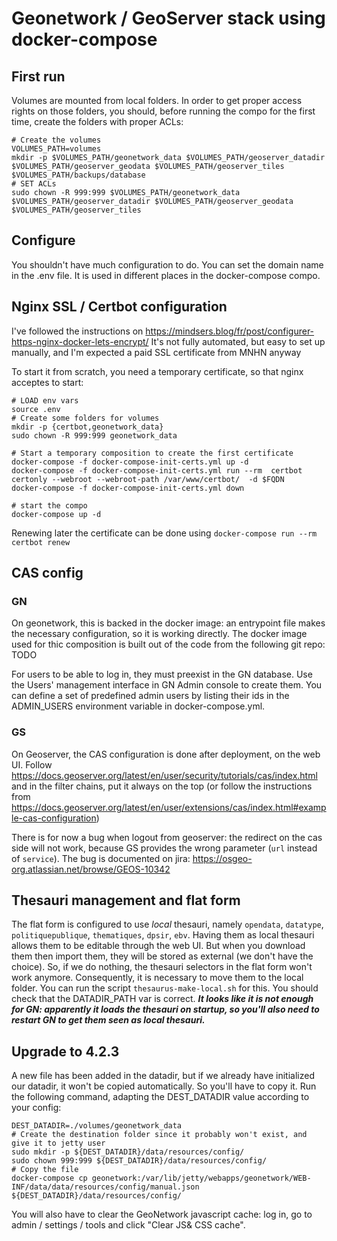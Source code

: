 # Geonetwork / GeoServer stack using docker-compose

## First run
Volumes are mounted from local folders. In order to get proper access rights on those folders, you should, before running the compo for the first time, create the folders with proper ACLs:
```
# Create the volumes
VOLUMES_PATH=volumes
mkdir -p $VOLUMES_PATH/geonetwork_data $VOLUMES_PATH/geoserver_datadir $VOLUMES_PATH/geoserver_geodata $VOLUMES_PATH/geoserver_tiles $VOLUMES_PATH/backups/database
# SET ACLs
sudo chown -R 999:999 $VOLUMES_PATH/geonetwork_data $VOLUMES_PATH/geoserver_datadir $VOLUMES_PATH/geoserver_geodata $VOLUMES_PATH/geoserver_tiles
```

## Configure

You shouldn't have much configuration to do. You can set the domain name in the .env file. It is used in different places in the docker-compose compo.

## Nginx SSL / Certbot configuration
I've followed the instructions on https://mindsers.blog/fr/post/configurer-https-nginx-docker-lets-encrypt/
It's not fully automated, but easy to set up manually, and I'm expected a paid SSL certificate from MNHN anyway

To start it from scratch, you need a temporary certificate, so that nginx acceptes to start:
```
# LOAD env vars
source .env
# Create some folders for volumes
mkdir -p {certbot,geonetwork_data}
sudo chown -R 999:999 geonetwork_data

# Start a temporary composition to create the first certificate
docker-compose -f docker-compose-init-certs.yml up -d
docker-compose -f docker-compose-init-certs.yml run --rm  certbot certonly --webroot --webroot-path /var/www/certbot/  -d $FQDN
docker-compose -f docker-compose-init-certs.yml down

# start the compo
docker-compose up -d
```

Renewing later the certificate can be done using `docker-compose run --rm certbot renew`

## CAS config

### GN
On geonetwork, this is backed in the docker image: an entrypoint file makes the necessary configuration, so it is working directly.
The docker image used for thic composition is built out of the code from the following git repo: TODO

For users to be able to log in, they must preexist in the GN database. Use the Users' management interface in GN Admin console to create them.
You can define a set of predefined admin users by listing their ids in the ADMIN_USERS environment variable in docker-compose.yml.


### GS
On Geoserver, the CAS configuration is done after deployment, on the web UI. Follow https://docs.geoserver.org/latest/en/user/security/tutorials/cas/index.html and in the filter chains, put it always on the top (or follow the instructions from https://docs.geoserver.org/latest/en/user/extensions/cas/index.html#example-cas-configuration)

There is for now a bug when logout from geoserver: the redirect on the cas side will not work, because GS provides the wrong parameter (`url` instead of `service`). The bug is documented on jira: https://osgeo-org.atlassian.net/browse/GEOS-10342

## Thesauri management and flat form
The flat form is configured to use *local* thesauri, namely `opendata`, `datatype`, `politiquepublique`, `thematiques`, `dpsir`, `ebv`.
Having them as local thesauri allows them to be editable through the web UI. But when you download them then import them, they will be stored as external (we don't have the choice). So, if we do nothing, the thesauri selectors in the flat form won't work anymore.
Consequently, it is necessary to move them to the local folder. You can run the script `thesaurus-make-local.sh` for this. You should check that the DATADIR_PATH var is correct.
***It looks like it is not enough for GN: apparently it loads the thesauri on startup, so you'll also need to restart GN to get them seen as local thesauri.***


## Upgrade to 4.2.3
A new file has been added in the datadir, but if we already have initialized our datadir, it won't be copied automatically. So you'll have to copy it.
Run the following command, adapting the DEST_DATADIR value according to your config:
```
DEST_DATADIR=./volumes/geonetwork_data
# Create the destination folder since it probably won't exist, and give it to jetty user
sudo mkdir -p ${DEST_DATADIR}/data/resources/config/
sudo chown 999:999 ${DEST_DATADIR}/data/resources/config/
# Copy the file
docker-compose cp geonetwork:/var/lib/jetty/webapps/geonetwork/WEB-INF/data/data/resources/config/manual.json ${DEST_DATADIR}/data/resources/config/
```

You will also have to clear the GeoNetwork javascript cache: log in, go to admin / settings / tools and click "Clear JS& CSS cache".